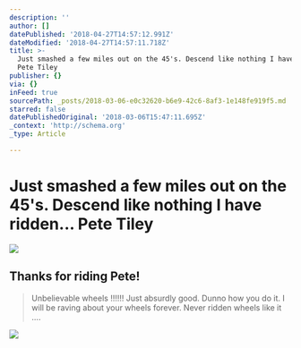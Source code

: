 ```yaml
---
description: ''
author: []
datePublished: '2018-04-27T14:57:12.991Z'
dateModified: '2018-04-27T14:57:11.718Z'
title: >-
  Just smashed a few miles out on the 45's. Descend like nothing I have ridden…
  Pete Tiley
publisher: {}
via: {}
inFeed: true
sourcePath: _posts/2018-03-06-e0c32620-b6e9-42c6-8af3-1e148fe919f5.md
starred: false
datePublishedOriginal: '2018-03-06T15:47:11.695Z'
_context: 'http://schema.org'
_type: Article

---
```

# Just smashed a few miles out on the 45's. Descend like nothing I have ridden... Pete Tiley
![](https://the-grid-user-content.s3-us-west-2.amazonaws.com/0e4404f0-5ae7-4224-9451-eb5f6f41ef64.jpg)

## Thanks for riding Pete!

> Unbelievable wheels !!!!!! Just absurdly good. Dunno how you do it. I will be raving about your wheels forever. Never ridden wheels like it ....

![](https://imgflo.herokuapp.com/graph/2b2431f8e7ba7b0/d2a0220f0404f352825f8aaedbfd6490/croprotate.jpg?cropheight=3088&cropwidth=3088&degrees=-90&input=https%3A%2F%2Fthe-grid-user-content.s3-us-west-2.amazonaws.com%2Fc379c7ff-5925-4eeb-8a16-bc6e072b621f.jpg&x=0&y=0)